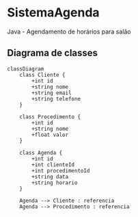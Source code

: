 # SistemaAgenda
Java - Agendamento de horários para salão

## Diagrama de classes

```mermaid
classDiagram
    class Cliente {
        +int id
        +string nome
        +string email
        +string telefone
    }

    class Procedimento {
        +int id
        +string nome
        +float valor
    }

    class Agenda {
        +int id
        +int clienteId
        +int procedimentoId
        +string data
        +string horario
    }

    Agenda --> Cliente : referencia
    Agenda --> Procedimento : referencia
```
